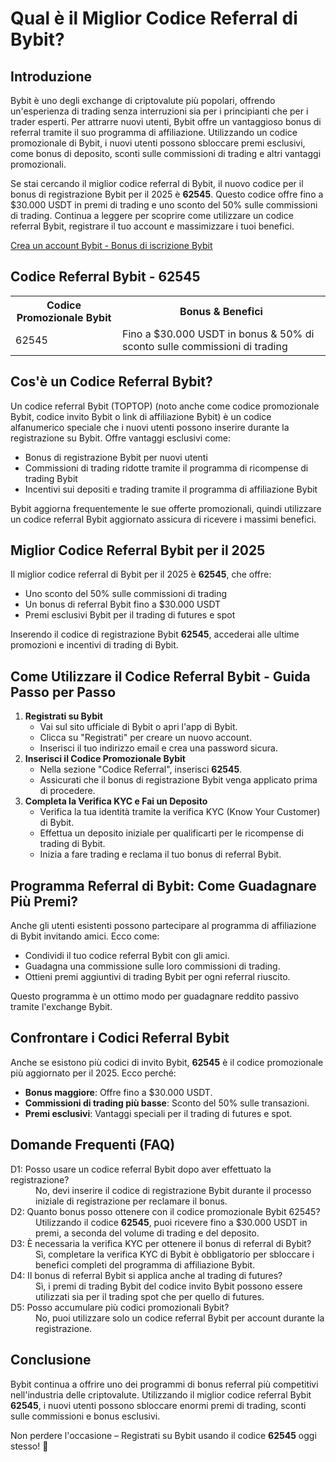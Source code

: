 <h1>Qual è il Miglior Codice Referral di Bybit?</h1>

<h2>Introduzione</h2>
<p>Bybit è uno degli exchange di criptovalute più popolari, offrendo un'esperienza di trading senza interruzioni sia per i principianti che per i trader esperti. Per attrarre nuovi utenti, Bybit offre un vantaggioso bonus di referral tramite il suo programma di affiliazione. Utilizzando un codice promozionale di Bybit, i nuovi utenti possono sbloccare premi esclusivi, come bonus di deposito, sconti sulle commissioni di trading e altri vantaggi promozionali.</p>
<p>Se stai cercando il miglior codice referral di Bybit, il nuovo codice per il bonus di registrazione Bybit per il 2025 è <strong>62545</strong>. Questo codice offre fino a $30.000 USDT in premi di trading e uno sconto del 50% sulle commissioni di trading. Continua a leggere per scoprire come utilizzare un codice referral Bybit, registrare il tuo account e massimizzare i tuoi benefici.</p>

<a href="https://partner.bybit.com/b/62545">Crea un account Bybit - Bonus di iscrizione Bybit</a>

<h2>Codice Referral Bybit - 62545</h2>
<table>
        <tr>
            <th>Codice Promozionale Bybit</th>
            <th>Bonus & Benefici</th>
        </tr>
        <tr>
            <td>62545</td>
            <td>Fino a $30.000 USDT in bonus & 50% di sconto sulle commissioni di trading</td>
        </tr>
</table>

<h2>Cos'è un Codice Referral Bybit?</h2>
<p>Un codice referral Bybit (TOPTOP) (noto anche come codice promozionale Bybit, codice invito Bybit o link di affiliazione Bybit) è un codice alfanumerico speciale che i nuovi utenti possono inserire durante la registrazione su Bybit. Offre vantaggi esclusivi come:</p>
<ul>
        <li>Bonus di registrazione Bybit per nuovi utenti</li>
        <li>Commissioni di trading ridotte tramite il programma di ricompense di trading Bybit</li>
        <li>Incentivi sui depositi e trading tramite il programma di affiliazione Bybit</li>
</ul>
<p>Bybit aggiorna frequentemente le sue offerte promozionali, quindi utilizzare un codice referral Bybit aggiornato assicura di ricevere i massimi benefici.</p>

<h2>Miglior Codice Referral Bybit per il 2025</h2>
<p>Il miglior codice referral di Bybit per il 2025 è <strong>62545</strong>, che offre:</p>
<ul>
        <li>Uno sconto del 50% sulle commissioni di trading</li>
        <li>Un bonus di referral Bybit fino a $30.000 USDT</li>
        <li>Premi esclusivi Bybit per il trading di futures e spot</li>
</ul>
<p>Inserendo il codice di registrazione Bybit <strong>62545</strong>, accederai alle ultime promozioni e incentivi di trading di Bybit.</p>

<h2>Come Utilizzare il Codice Referral Bybit - Guida Passo per Passo</h2>
<ol>
        <li><strong>Registrati su Bybit</strong>
            <ul>
                <li>Vai sul sito ufficiale di Bybit o apri l'app di Bybit.</li>
                <li>Clicca su "Registrati" per creare un nuovo account.</li>
                <li>Inserisci il tuo indirizzo email e crea una password sicura.</li>
            </ul>
        </li>
        <li><strong>Inserisci il Codice Promozionale Bybit</strong>
            <ul>
                <li>Nella sezione "Codice Referral", inserisci <strong>62545</strong>.</li>
                <li>Assicurati che il bonus di registrazione Bybit venga applicato prima di procedere.</li>
            </ul>
        </li>
        <li><strong>Completa la Verifica KYC e Fai un Deposito</strong>
            <ul>
                <li>Verifica la tua identità tramite la verifica KYC (Know Your Customer) di Bybit.</li>
                <li>Effettua un deposito iniziale per qualificarti per le ricompense di trading di Bybit.</li>
                <li>Inizia a fare trading e reclama il tuo bonus di referral Bybit.</li>
            </ul>
        </li>
</ol>

<h2>Programma Referral di Bybit: Come Guadagnare Più Premi?</h2>
<p>Anche gli utenti esistenti possono partecipare al programma di affiliazione di Bybit invitando amici. Ecco come:</p>
<ul>
        <li>Condividi il tuo codice referral Bybit con gli amici.</li>
        <li>Guadagna una commissione sulle loro commissioni di trading.</li>
        <li>Ottieni premi aggiuntivi di trading Bybit per ogni referral riuscito.</li>
</ul>
<p>Questo programma è un ottimo modo per guadagnare reddito passivo tramite l'exchange Bybit.</p>

<h2>Confrontare i Codici Referral Bybit</h2>
<p>Anche se esistono più codici di invito Bybit, <strong>62545</strong> è il codice promozionale più aggiornato per il 2025. Ecco perché:</p>
<ul>
        <li><strong>Bonus maggiore</strong>: Offre fino a $30.000 USDT.</li>
        <li><strong>Commissioni di trading più basse</strong>: Sconto del 50% sulle transazioni.</li>
        <li><strong>Premi esclusivi</strong>: Vantaggi speciali per il trading di futures e spot.</li>
</ul>

<h2>Domande Frequenti (FAQ)</h2>
<dl>
<dt>D1: Posso usare un codice referral Bybit dopo aver effettuato la registrazione?</dt>
<dd>No, devi inserire il codice di registrazione Bybit durante il processo iniziale di registrazione per reclamare il bonus.</dd>

<dt>D2: Quanto bonus posso ottenere con il codice promozionale Bybit 62545?</dt>
<dd>Utilizzando il codice <strong>62545</strong>, puoi ricevere fino a $30.000 USDT in premi, a seconda del volume di trading e del deposito.</dd>

<dt>D3: È necessaria la verifica KYC per ottenere il bonus di referral di Bybit?</dt>
<dd>Sì, completare la verifica KYC di Bybit è obbligatorio per sbloccare i benefici completi del programma di affiliazione Bybit.</dd>

<dt>D4: Il bonus di referral Bybit si applica anche al trading di futures?</dt>
<dd>Sì, i premi di trading Bybit del codice invito Bybit possono essere utilizzati sia per il trading spot che per quello di futures.</dd>

<dt>D5: Posso accumulare più codici promozionali Bybit?</dt>
<dd>No, puoi utilizzare solo un codice referral Bybit per account durante la registrazione.</dd>
</dl>

<h2>Conclusione</h2>
<p>Bybit continua a offrire uno dei programmi di bonus referral più competitivi nell'industria delle criptovalute. Utilizzando il miglior codice referral Bybit <strong>62545</strong>, i nuovi utenti possono sbloccare enormi premi di trading, sconti sulle commissioni e bonus esclusivi.</p>
<p>Non perdere l'occasione – Registrati su Bybit usando il codice <strong>62545</strong> oggi stesso! 🚀</p>
</body>
</html>
